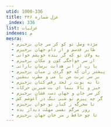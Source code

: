 ```yaml
---
utid: 1000-336
title: غزل شماره ۳۳۶
_index: 336
list: غزلیات
indexes: م
mesra:
  - مژده وصل تو کو کز سر جان برخیزم
  - طایر قدسم و از دام جهان برخیزم
  - به ولای تو که گر بنده خویشم خوانی
  - از سر خواجگی کون و مکان برخیزم
  - یا رب از ابر هدایت برسان بارانی
  - پیشتر زان که چو گردی ز میان برخیزم
  - بر سر تربت من با می و مطرب بنشین
  - تا به بویت ز لحد رقص کنان برخیزم
  - خیز و بالا بنما ای بت شیرین حرکات
  - کز سر جان و جهان دست فشان برخیزم
  - گر چه پیرم تو شبی تنگ در آغوشم کش
  - تا سحرگه ز کنار تو جوان برخیزم
  - روز مرگم نفسی مهلت دیدار بده
  - تا چو حافظ ز سر جان جهان برخیزم
---
```

